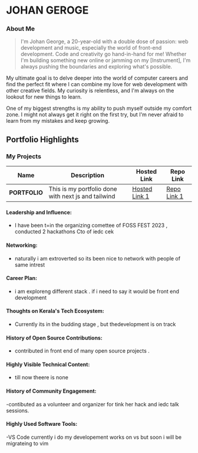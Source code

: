 # JOHAN GEROGE

### About Me

> I'm Johan George, a 20-year-old with a double dose of passion: web development and music, especially the world of front-end development.  Code and creativity go hand-in-hand for me! Whether I'm building something new online or jamming on my [Instrument], I'm always pushing the boundaries and exploring what's possible.

My ultimate goal is to delve deeper into the world of computer careers and find the perfect fit where I can combine my love for web development with other creative fields.  My curiosity is relentless, and I'm always on the lookout for new things to learn.

One of my biggest strengths is my ability to push myself outside my comfort zone. I might not always get it right on the first try, but I'm never afraid to learn from my mistakes and keep growing.  


## Portfolio Highlights

### My Projects

| Name                | Description                                                               | Hosted Link                              | Repo Link                                                      |
|---------------------|---------------------------------------------------------------------------|------------------------------------------|----------------------------------------------------------------|
| **PORTFOLIO**  | This is my portfolio done with next js and tailwind                                             | [Hosted Link 1](https://jo-g-github-io.vercel.app/)    | [Repo Link 1](https://github.com/username/project1)             |

#### Leadership and Influence:

- I have been t=in the organizing comettee of FOSS FEST 2023 , conducted 2 hackathons Cto of iedc cek 

#### Networking:

- naturally i am extroverted so its been nice to network with people of same intrest

#### Career Plan:

- i am exploreng different stack . if i need to say it would be front end development

#### Thoughts on Kerala's Tech Ecosystem:

- Currently its in the budding stage , but thedevelopment is on track


#### History of Open Source Contributions:

- contributed in front end of many open source projects .

#### Highly Visible Technical Content:

- till now theere is none

#### History of Community Engagement:

-contibuted as a volunteer and organizer for tink her hack and iedc talk sessions.
        

#### Highly Used Software Tools:

-VS Code currently i do my developement works on vs but soon i will be migrateing to vim
